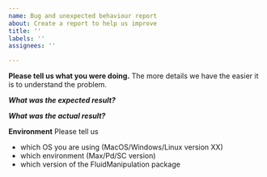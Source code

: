 ```yaml
---
name: Bug and unexpected behaviour report
about: Create a report to help us improve
title: ''
labels: ''
assignees: ''

---
```


**Please tell us what you were doing.**
The more details we have the easier it is to understand the problem.

***What was the expected result?***

***What was the actual result?***

**Environment**
Please tell us 
- which OS you are using (MacOS/Windows/Linux version XX)
- which environment (Max/Pd/SC version) 
- which version of the FluidManipulation package
